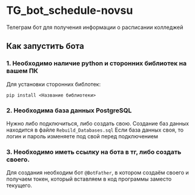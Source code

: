 # TG_bot_sсhedule-novsu
Телеграм бот для получения информации о расписании колледжей

## Как запустить бота
### 1. Необходимо наличие python и сторонних библиотек на вашем ПК
Для установки сторонних библотек: 
```
pip install <Название библиотеки>
```

### 2. Необходима база данных PostgreSQL
Нужно либо подключиться, либо создать свою. Создание баз данных находится в файле `Rebuild_Databases.sql`
Если база данных своя, то логин и пароль изменяете под свой перед подключением

### 3. Необходимо иметь ссылку на бота в тг, либо создать своего. 
Для создания необходим бот `@BotFather`, в котором создаём своего и получаем токен, который вставляем в код программы заместо текущего. 
